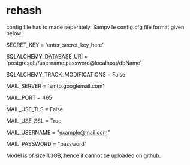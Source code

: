 # rehash
config file has to made seperately. Sampv le config.cfg file format given below:

SECRET_KEY = 'enter_secret_key_here'

SQLALCHEMY_DATABASE_URI = 'postgresql://username:password@localhost/dbName'

SQLALCHEMY_TRACK_MODIFICATIONS = False

MAIL_SERVER = 'smtp.googlemail.com'

MAIL_PORT = 465

MAIL_USE_TLS = False

MAIL_USE_SSL = True

MAIL_USERNAME = "example@mail.com"

MAIL_PASSWORD = "password"

Model is of size 1.3GB, hence it cannot be uploaded on github.
